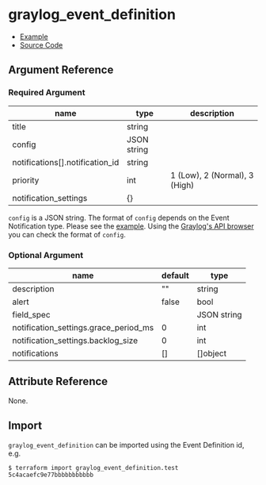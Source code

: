 # graylog_event_definition

* [Example](../../examples/v0.12/event_definition.tf)
* [Source Code](../../graylog/resource/event/definition/resource.go)

## Argument Reference

### Required Argument

name | type | description
--- | --- | ---
title | string |
config | JSON string |
notifications[].notification_id | string |
priority | int | 1 (Low), 2 (Normal), 3 (High)
notification_settings | {} |

`config` is a JSON string.
The format of `config` depends on the Event Notification type.
Please see the [example](../../examples/v0.12/event_definition.tf).
Using the [Graylog's API browser](https://docs.graylog.org/en/3.1/pages/configuration/rest_api.html) you can check the format of `config`.

### Optional Argument

name | default | type
--- | --- | ---
description | "" | string
alert | false | bool
field_spec | | JSON string
notification_settings.grace_period_ms | 0 | int
notification_settings.backlog_size | 0 | int
notifications | [] | []object

## Attribute Reference

None.

## Import

`graylog_event_definition` can be imported using the Event Definition id, e.g.

```console
$ terraform import graylog_event_definition.test 5c4acaefc9e77bbbbbbbbbbb
```
